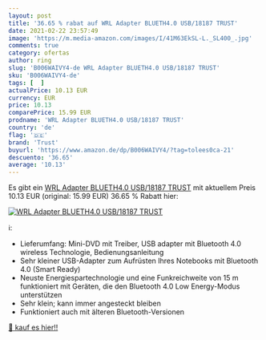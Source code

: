 ```yaml
---
layout: post
title: '36.65 % rabat auf WRL Adapter BLUETH4.0 USB/18187 TRUST'
date: 2021-02-22 23:57:49
image: 'https://m.media-amazon.com/images/I/41M63EkSL-L._SL400_.jpg'
comments: true
category: ofertas
author: ring
slug: 'B006WAIVY4-de WRL Adapter BLUETH4.0 USB/18187 TRUST'
sku: 'B006WAIVY4-de'
tags: [  ]
actualPrice: 10.13 EUR
currency: EUR
price: 10.13
comparePrice: 15.99 EUR
prodname: 'WRL Adapter BLUETH4.0 USB/18187 TRUST'
country: 'de'
flag: '🇩🇪'
brand: 'Trust'
buyurl: 'https://www.amazon.de/dp/B006WAIVY4/?tag=tolees0ca-21'
descuento: '36.65'
average: '10.13'
---
```


Es gibt ein [WRL Adapter BLUETH4.0 USB/18187 TRUST](https://www.amazon.de/dp/B006WAIVY4/?tag=tolees0ca-21) mit aktuellem Preis 10.13 EUR (original: 15.99 EUR) 36.65 % Rabatt hier:

[![WRL Adapter BLUETH4.0 USB/18187 TRUST](https://m.media-amazon.com/images/I/41M63EkSL-L._SL400_.jpg)](https://www.amazon.de/dp/B006WAIVY4/?tag=tolees0ca-21)

ℹ️:

- Lieferumfang: Mini-DVD mit Treiber, USB adapter mit Bluetooth 4.0 wireless Technologie, Bedienungsanleitung
- Sehr kleiner USB-Adapter zum Aufrüsten Ihres Notebooks mit Bluetooth 4.0 (Smart Ready)
- Neuste Energiespartechnologie und eine Funkreichweite von 15 m funktioniert mit Geräten, die den Bluetooth 4.0 Low Energy-Modus unterstützen
- Sehr klein; kann immer angesteckt bleiben
- Funktioniert auch mit älteren Bluetooth-Versionen

[🛒 kauf es hier!!](https://www.amazon.de/dp/B006WAIVY4/?tag=tolees0ca-21)
